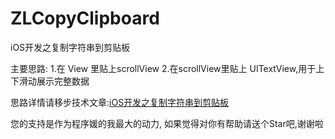 # ZLCopyClipboard
iOS开发之复制字符串到剪贴板

主要思路:
1.在 View 里贴上scrollView
2.在scrollView里贴上 UITextView,用于上下滑动展示完整数据


思路详情请移步技术文章:[iOS开发之复制字符串到剪贴板](http://www.jianshu.com/p/9d84c70b9742)

您的支持是作为程序媛的我最大的动力, 如果觉得对你有帮助请送个Star吧,谢谢啦
